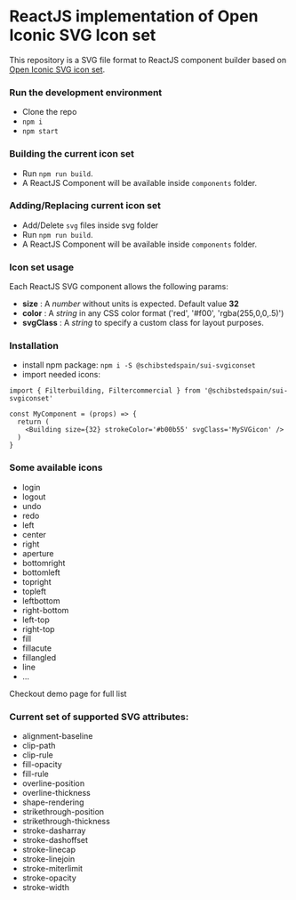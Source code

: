 # ReactJS implementation of Open Iconic SVG Icon set

This repository is a SVG file format to ReactJS component builder based on [Open Iconic SVG icon set](https://useiconic.com/icons/).

### Run the development environment
- Clone the repo
- `npm i`
- `npm start`

### Building the current icon set

- Run `npm run build`.
- A ReactJS Component will be available inside `components` folder.

### Adding/Replacing current icon set

- Add/Delete `svg` files inside svg folder
- Run `npm run build`.
- A ReactJS Component will be available inside `components` folder.

### Icon set usage

Each ReactJS SVG component allows the following params:
- **size** : A *number* without units is expected. Default value **32**
- **color** : A *string* in any CSS color format ('red', '#f00', 'rgba(255,0,0,.5)')
- **svgClass** : A *string* to specify a custom class for layout purposes.

### Installation

- install npm package: `npm i -S @schibstedspain/sui-svgiconset`
- import needed icons:
```
import { Filterbuilding, Filtercommercial } from '@schibstedspain/sui-svgiconset'

const MyComponent = (props) => {
  return (
    <Building size={32} strokeColor='#b00b55' svgClass='MySVGicon' />
  )
}
```

### Some available icons

- login
- logout
- undo
- redo
- left
- center
- right
- aperture
- bottomright
- bottomleft
- topright
- topleft
- leftbottom
- right-bottom
- left-top
- right-top
- fill
- fillacute
- fillangled
- line
- ...

Checkout demo page for full list

### Current set of supported SVG attributes:

- alignment-baseline
- clip-path
- clip-rule
- fill-opacity
- fill-rule
- overline-position
- overline-thickness
- shape-rendering
- strikethrough-position
- strikethrough-thickness
- stroke-dasharray
- stroke-dashoffset
- stroke-linecap
- stroke-linejoin
- stroke-miterlimit
- stroke-opacity
- stroke-width

